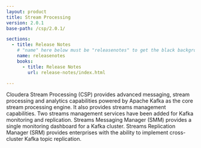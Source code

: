 ```yaml
---
layout: product
title: Stream Processing
version: 2.0.1
base-path: /csp/2.0.1/

sections:
  - title: Release Notes
    # "name" here below must be "releasenotes" to get the black background
    name: releasenotes
    books:
      - title: Release Notes
        url: release-notes/index.html

---
```


Cloudera Stream Processing (CSP) provides advanced messaging, stream
processing and analytics capabilities powered by Apache Kafka as the
core stream processing engine. It also provides streams management
capabilities. Two streams management services have been added for Kafka
monitoring and replication. Streams Messaging Manager (SMM) provides a
single monitoring dashboard for a Kafka cluster. Streams Replication
Manager (SRM) provides enterprises with the ability to implement
cross-cluster Kafka topic replication.
